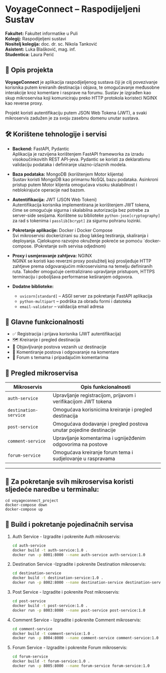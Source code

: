 # VoyageConnect – Raspodijeljeni Sustav

**Fakultet:** Fakultet informatike u Puli  
**Kolegij:** Raspodijeljeni sustavi  
**Nositelj kolegija:** doc. dr. sc. Nikola Tanković  
**Asistent:** Luka Blašković, mag. inf.  
**Studentica:** Laura Perić


## 🧠 Opis projekta

**VoyageConnect** je aplikacija raspodijeljenog sustava čiji je cilj povezivanje korisnika putem kreiranih destinacija i objava, te omogućavanje međusobne interakcije kroz komentare i rasprave na forumu. Sustav je izgrađen kao skup mikroservisa koji komuniciraju preko HTTP protokola koristeći NGINX kao reverse proxy.

Projekt koristi autentifikaciju putem JSON Web Tokena (JWT), a svaki mikroservis zadužen je za svoju zasebnu domenu unutar sustava.



## 🛠 Korištene tehnologije i servisi

- **Backend:** FastAPI, Pydantic  
  Aplikacija je razvijena korištenjem FastAPI frameworka za izradu visokoučinkovitih REST API-jeva.
  Pydantic se koristi za deklarativnu validaciju podataka i definiranje ulazno-izlaznih modela.

- **Baza podataka:** MongoDB (korištenjem Motor klijenta)  
  Sustav koristi MongoDB kao primarnu NoSQL bazu podataka. Asinkroni pristup putem Motor klijenta omogućava visoku skalabilnost i neblokirajuće operacije nad bazom.

- **Autentifikacija:** JWT (JSON Web Tokeni)  
  Autentifikacija korisnika implementirana je korištenjem JWT tokena, čime se omogućuje sigurna i skalabilna autorizacija bez potrebe za server-side sesijama.
  Korištene su biblioteke `python-jose[cryptography]` za rad s tokenima i `passlib[bcrypt]` za sigurnu pohranu lozinki.

- **Pokretanje aplikacije:** Docker i Docker Compose  
  Svi mikroservisi dockerizirani su zbog lakšeg testiranja, skaliranja i deployanja.
  Cjelokupno razvojno okruženje pokreće se pomoću `docker-compose. (Pokretanje svih servisa odjednom)

- **Proxy i usmjeravanje zahtjeva:** NGINX  
  NGINX se koristi kao reverzni proxy poslužitelj koji prosljeđuje HTTP zahtjeve prema odgovarajućim mikroservisima na temelju definiranih ruta.
  Također omogućuje centralizirano upravljanje pristupom, HTTPS terminaciju i poboljšava performanse keširanjem odgovora.

- **Dodatne biblioteke:**  
  - `uvicorn[standard]` – ASGI server za pokretanje FastAPI aplikacija  
  - `python-multipart` – podrška za obradu formi i datoteka  
  - `email-validator` – validacija email adresa



## 🎯 Glavne funkcionalnosti

- ✅ Registracija i prijava korisnika (JWT autentifikacija)
- 🗺 Kreiranje i pregled destinacija
- 📝 Objavljivanje postova vezanih uz destinacije
- 💬 Komentiranje postova i odgovaranje na komentare
- 🧵 Forum s temama i pripadajućim komentarima



## 🧩 Pregled mikroservisa

| Mikroservis           | Opis funkcionalnosti                                                                 |
|------------------------|--------------------------------------------------------------------------------------|
| `auth-service`         | Upravljanje registracijom, prijavom i verifikacijom JWT tokena                      |
| `destination-service`  | Omogućava korisnicima kreiranje i pregled destinacija                              |
| `post-service`         | Omogućava dodavanje i pregled postova unutar pojedine destinacije                  |
| `comment-service`      | Upravljanje komentarima i ugniježđenim odgovorima na postove                        |
| `forum-service`        | Omogućava kreiranje forum tema i sudjelovanje u raspravama                         |

---

## 📁 Za pokretanje svih mikroservisa koristi sljedeće naredbe u terminalu:

    cd voyageconnect_project
    docker-compose down
    docker-compose up


## 📁 Build i pokretanje pojedinačnih servisa

1. Auth Service - Izgradite i pokrenite Auth mikroservis:

    ```bash
    cd auth-service
    docker build -t auth-service:1.0 .
    docker run -p 8001:8000 --name auth-service auth-service:1.0
    ```

2. Destination Service -Izgradite i pokrenite Destination mikroservis:

    ```bash
    cd destination-service
    docker build -t destination-service:1.0 .
    docker run -p 8002:8000 --name destination-service destination-service:1.0
    ```

3. Post Service - Izgradite i pokrenite Post mikroservis:

    ```bash
    cd post-service
    docker build -t post-service:1.0 .
    docker run -p 8003:8000 --name post-service post-service:1.0
    ```

4. Comment Service - Izgradite i pokrenite Comment mikroservis:

    ```bash
    cd comment-service
    docker build -t comment-service:1.0 .
    docker run -p 8004:8000 --name comment-service comment-service:1.0
    ```

5. Forum Service - Izgradite i pokrenite Forum mikroservis:

    ```bash
    cd forum-service
    docker build -t forum-service:1.0 .
    docker run -p 8005:8000 --name forum-service forum-service:1.0
    ```
